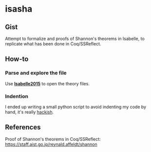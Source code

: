 # isasha

## Gist

Attempt to formalize and proofs of Shannon's theorems in Isabelle, to replicate what has been done in Coq/SSReflect.

## How-to

### Parse and explore the file

Use [**Isabelle2015**](https://www.cl.cam.ac.uk/research/hvg/Isabelle) to open the theory files.

### Indention

I ended up writing a small python script to avoid indenting my code by hand, it's really [hackish](https://github.com/hiqua/isadent).

## References

Proof of Shannon's theorems in Coq/SSReflect: https://staff.aist.go.jp/reynald.affeldt/shannon
